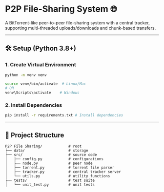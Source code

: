 # P2P File-Sharing System 🌐

A BitTorrent-like peer-to-peer file-sharing system with a central tracker, supporting multi-threaded uploads/downloads and chunk-based transfers.

---

## 🛠 Setup (Python 3.8+)

### 1. Create Virtual Environment
```bash
python -m venv venv

source venv/bin/activate  # Linux/Mac
# OR
venv\Scripts\activate    # Windows
```

### 2. Install Dependencies
```bash
pip install -r requirements.txt # Install dependencies
```

---

## 📂 Project Structure
```
P2P File Sharing/            # root
├── data/                    # storage
├── src/                     # source code
│   ├── config.py            # configurations
│   ├── node.py              # peer node
│   ├── torrent.py           # torrent file parser
│   ├── tracker.py           # central tracker server
│   └── utils.py             # utility functions
├── tests/                   # test suite
│   └── unit_test.py         # unit tests
```